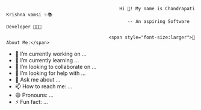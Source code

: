 

                                              Hi 👋! My name is Chandrapati Krishna vamsi ✨📚
                                                 -- An aspiring Software Developer 🚀🚀🚀
                                                 
                                          <span style="font-size:larger">💫 About Me:</span>



- 🔭 I’m currently working on ...
- 🌱 I’m currently learning ...
- 👯 I’m looking to collaborate on ...
- 🤔 I’m looking for help with ...
- 💬 Ask me about ...
- 📫 How to reach me: ...
- 😄 Pronouns: ...
- ⚡ Fun fact: ...

